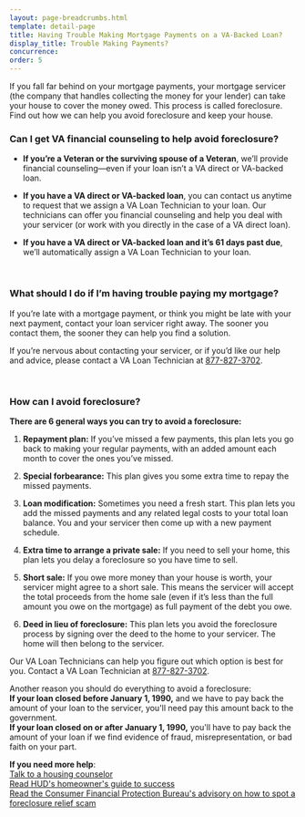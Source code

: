 ```yaml
---
layout: page-breadcrumbs.html
template: detail-page
title: Having Trouble Making Mortgage Payments on a VA-Backed Loan?
display_title: Trouble Making Payments?
concurrence:
order: 5
---
```


<div class="va-introtext">

If you fall far behind on your mortgage payments, your mortgage servicer (the company that handles collecting the money for your lender) can take your house to cover the money owed. This process is called foreclosure. Find out how we can help you avoid foreclosure and keep your house.

</div>

<div class="feature" markdown=“1”>

### Can I get VA financial counseling to help avoid foreclosure?

- **If you’re a Veteran or the surviving spouse of a Veteran**, we’ll provide financial counseling—even if your loan isn’t a VA direct or VA-backed loan.

- **If you have a VA direct or VA-backed loan**, you can contact us anytime to request that we assign a VA Loan Technician to your loan. Our technicians can offer you financial counseling and help you deal with your servicer (or work with you directly in the case of a VA direct loan).

- **If you have a VA direct or VA-backed loan and it’s 61 days past due**, we’ll automatically assign a VA Loan Technician to your loan.

</div>

<br>

### What should I do if I’m having trouble paying my mortgage?

If you’re late with a mortgage payment, or think you might be late with your next payment, contact your loan servicer right away. The sooner you contact them, the sooner they can help you find a solution.

If you’re nervous about contacting your servicer, or if you’d like our help and advice, please contact a VA Loan Technician at <a href="tel:+18778273702">877-827-3702</a>.

<br>

### How can I avoid foreclosure?

**There are 6 general ways you can try to avoid a foreclosure:**

1. **Repayment plan:** If you’ve missed a few payments, this plan lets you go back to making your regular payments, with an added amount each month to cover the ones you’ve missed.

2. **Special forbearance:** This plan gives you some extra time to repay the missed payments.

3. **Loan modification:** Sometimes you need a fresh start. This plan lets you add the missed payments and any related legal costs to your total loan balance. You and your servicer then come up with a new payment schedule.

4. **Extra time to arrange a private sale:** If you need to sell your home, this plan lets you delay a foreclosure so you have time to sell.

5. **Short sale:** If you owe more money than your house is worth, your servicer might agree to a short sale. This means the servicer will accept the total proceeds from the home sale (even if it’s less than the full amount you owe on the mortgage) as full payment of the debt you owe.

6. **Deed in lieu of foreclosure:** This plan lets you avoid the foreclosure process by signing over the deed to the home to your servicer. The home will then belong to the servicer.

Our VA Loan Technicians can help you figure out which option is best for you. Contact a VA Loan Technician at <a href="tel:+18778273702">877-827-3702</a>.

Another reason you should do everything to avoid a foreclosure: <br>
**If your loan closed before January 1, 1990,** and we have to pay back the amount of your loan to the servicer, you'll need pay this amount back to the government.  <br>
**If your loan closed on or after January 1, 1990,** you'll have to pay back the amount of your loan if we find evidence of fraud, misrepresentation, or bad faith on your part. <br>

**If you need more help**:<br>
[Talk to a housing counselor](https://www.hud.gov/i_want_to/talk_to_a_housing_counselor) <br>
[Read HUD's homeowner's guide to success](https://www.hud.gov/sites/dfiles/Housing/documents/RevUpdHmownSuc121518fnl.pdf) <br>
[Read the Consumer Financial Protection Bureau's advisory on how to spot a foreclosure relief scam](https://www.consumerfinance.gov/about-us/blog/consumer-advisory-dont-fall-for-a-foreclosure-relief-scam-or-bogus-legal-help/)



